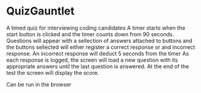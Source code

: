 # QuizGauntlet
A timed quiz for interviewing coding candidates
A timer starts when the start button is clicked and the timer counts down from 90 seconds. 
Questions will appear with a sellection of answers attached to buttons  and the buttons sellected will either register a correct response or and incorrect response.
An incorrect response will deduct 5 seconds from the timer
As each response is logged, the screen will load a new question with its appropriate answers until the last question is answered. 
At the end of the test the screen will display the score. 

Can be run in the browser 

